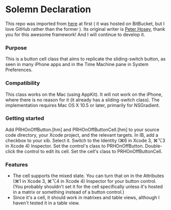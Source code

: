 # Solemn Declaration

This repo was imported from [here]( https://bitbucket.org/boredzo/prhonoffbutton/overview ) at first ( it was hosted on BitBucket, but I love GitHub rather than the former ).
Its original writer is [Peter Hosey]( https://bitbucket.org/boredzo ), thank you for this awesome framework! And I will continue to develop it.

### Purpose
This is a button cell class that aims to replicate the sliding-switch button, as seen in many iPhone apps and in the Time Machine pane in System Preferences.

### Compatibility
This class works on the Mac (using AppKit). It will not work on the iPhone, where there is no reason for it (it already has a sliding-switch class).
The implementation requires Mac OS X 10.5 or later, primarily for NSGradient.

### Getting started
Add PRHOnOffButton.[hm] and PRHOnOffButtonCell.[hm] to your source code directory, your Xcode project, and the relevant targets.
In IB, add a checkbox to your xib.
Select it. Switch to the Identity (⌘6 in Xcode 3, ⌘⌥3 in Xcode 4) Inspector. Set the control's class to PRHOnOffButton.
Double-click the control to edit its cell. Set the cell's class to PRHOnOffButtonCell.

### Features
* The cell supports the mixed state. You can turn that on in the Attributes (⌘1 in Xcode 3, ⌘⌥4 in Xcode 4) Inspector for your button control. (You probably shouldn't set it for the cell specifically unless it's hosted in a matrix or something instead of a button control.)
* Since it's a cell, it should work in matrixes and table views, although I haven't tested it in a table view.

